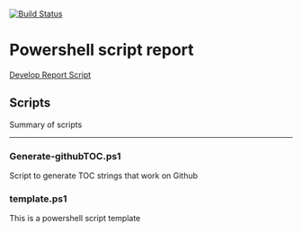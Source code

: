 [![Build Status](https://dev.azure.com/familie-boers/Powershell/_apis/build/status/LeonB87.Powershell-Scripts?branchName=develop)](https://dev.azure.com/familie-boers/Powershell/_build/latest?definitionId=10&branchName=develop) 

# Powershell script report 
[Develop Report Script](https://pscodehealth.blob.core.windows.net/pscodehealthcontainer/develop-PSCodeHealthReport.html) 

## Scripts 
 
Summary of scripts 

---

### Generate-githubTOC.ps1 
 
Script to generate TOC strings that work on Github 
 

### template.ps1 
 
This is a powershell script template 
 

